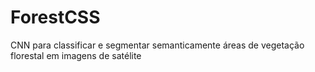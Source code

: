 # ForestCSS
CNN para classificar e segmentar semanticamente áreas de vegetação florestal em imagens de satélite
